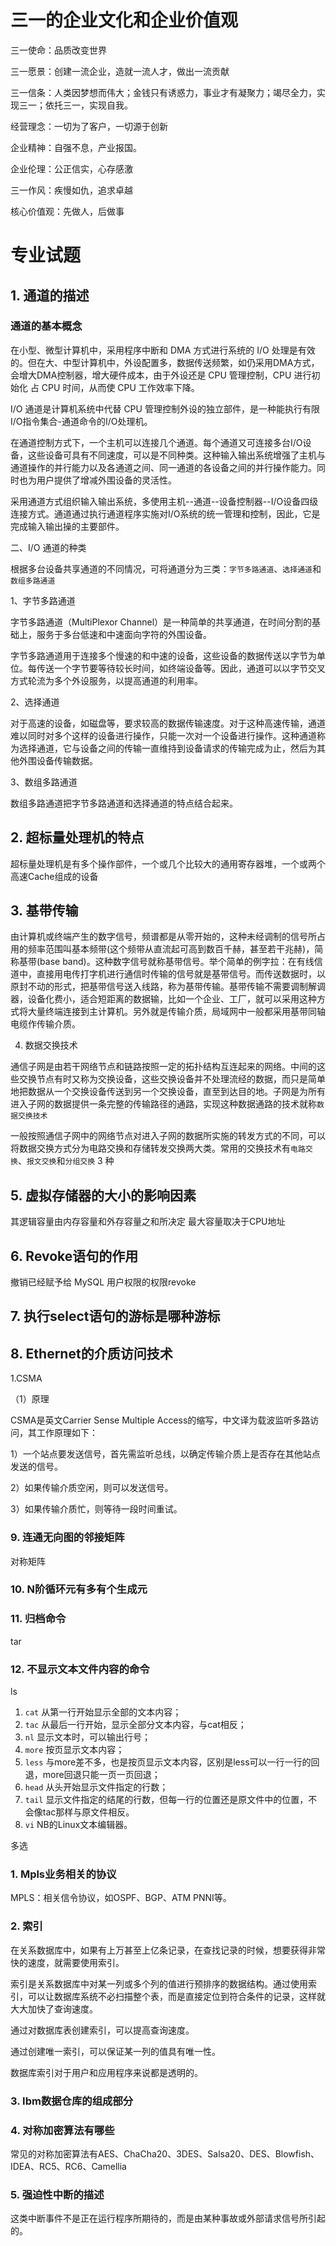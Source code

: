 #  三一的企业文化和企业价值观

 三一使命：品质改变世界


 三一愿景：创建一流企业，造就一流人才，做出一流贡献


 三一信条：人类因梦想而伟大；金钱只有诱惑力，事业才有凝聚力；竭尽全力，实现三一；依托三一，实现自我。


 经营理念：一切为了客户，一切源于创新


 企业精神：自强不息，产业报国。


 企业伦理：公正信实，心存感激


 三一作风：疾慢如仇，追求卓越


 核心价值观：先做人，后做事

# 专业试题

## 1. 通道的描述

### 通道的基本概念

在小型、微型计算机中，采用程序中断和 DMA 方式进行系统的 I/O 处理是有效的。但在大、中型计算机中，外设配置多，数据传送频繁，如仍采用DMA方式，会增大DMA控制器，增大硬件成本，由于外设还是 CPU 管理控制，CPU 进行初始化 占 CPU 时间，从而使 CPU 工作效率下降。


I/O 通道是计算机系统中代替 CPU 管理控制外设的独立部件，是一种能执行有限I/O指令集合-通道命令的I/O处理机。


在通道控制方式下，一个主机可以连接几个通道。每个通道又可连接多台I/O设备，这些设备可具有不同速度，可以是不同种类。这种输入输出系统增强了主机与通道操作的并行能力以及各通道之间、同一通道的各设备之间的并行操作能力。同时也为用户提供了增减外围设备的灵活性。


采用通道方式组织输入输出系统，多使用主机--通道--设备控制器--I/O设备四级连接方式。通道通过执行通道程序实施对I/O系统的统一管理和控制，因此，它是完成输入输出操的主要部件。

 

二、I/O 通道的种类

根据多台设备共享通道的不同情况，可将通道分为三类：`字节多路通道`、`选择通道`和`数组多路通道`

1、字节多路通道


字节多路通道（MultiPlexor Channel）是一种简单的共享通道，在时间分割的基础上，服务于多台低速和中速面向字符的外围设备。

字节多路通道用于连接多个慢速的和中速的设备，这些设备的数据传送以字节为单位。每传送一个字节要等待较长时间，如终端设备等。因此，通道可以以字节交叉方式轮流为多个外设服务，以提高通道的利用率。

2、选择通道


对于高速的设备，如磁盘等，要求较高的数据传输速度。对于这种高速传输，通道难以同时对多个这样的设备进行操作，只能一次对一个设备进行操作。这种通道称为选择通道，它与设备之间的传输一直维持到设备请求的传输完成为止，然后为其他外围设备传输数据。

3、数组多路通道


数组多路通道把字节多路通道和选择通道的特点结合起来。
## 2. 超标量处理机的特点


超标量处理机是有多个操作部件，一个或几个比较大的通用寄存器堆，一个或两个高速Cache组成的设备
## 3. 基带传输
由计算机或终端产生的数字信号，频谱都是从零开始的，这种未经调制的信号所占用的频率范围叫基本频带(这个频带从直流起可高到数百千赫，甚至若干兆赫)，简称基带(base band)。这种数字信号就称基带信号。举个简单的例字拉：在有线信道中，直接用电传打字机进行通信时传输的信号就是基带信号。而传送数据时，以原封不动的形式，把基带信号送入线路，称为基带传输。基带传输不需要调制解调器，设备化费小，适合短距离的数据输，比如一个企业、工厂，就可以采用这种方式将大量终端连接到主计算机。另外就是传输介质，局域网中一般都采用基带同轴电缆作传输介质。

4. 数据交换技术


通信子网是由若干网络节点和链路按照一定的拓扑结构互连起来的网络。中间的这些交换节点有时又称为交换设备，这些交换设备并不处理流经的数据，而只是简单地把数据从一个交换设备传送到另一个交换设备，直至到达目的地。子网是为所有进入子网的数据提供一条完整的传输路径的通路，实现这种数据通路的技术就称`数据交换技术`


一般按照通信子网中的网络节点对进入子网的数据所实施的转发方式的不同，可以将数据交换方式分为电路交换和存储转发交换两大类。常用的交换技术有`电路交换`、`报文交换`和`分组交换` 3 种 
## 5. 虚拟存储器的大小的影响因素

其逻辑容量由内存容量和外存容量之和所决定  最大容量取决于CPU地址
## 6. Revoke语句的作用

撤销已经赋予给 MySQL 用户权限的权限revoke
## 7. 执行select语句的游标是哪种游标

## 8. Ethernet的介质访问技术

1.CSMA

（1）原理

CSMA是英文Carrier Sense Multiple Access的缩写，中文译为载波监听多路访问，其工作原理如下：

1）一个站点要发送信号，首先需监听总线，以确定传输介质上是否存在其他站点发送的信号。

2）如果传输介质空闲，则可以发送信号。

3）如果传输介质忙，则等待一段时间重试。

### 9. 连通无向图的邻接矩阵

对称矩阵

### 10. N阶循环元有多有个生成元

### 11. 归档命令
tar 
### 12. 不显示文本文件内容的命令
ls 


1. `cat` 从第一行开始显示全部的文本内容；
2. `tac` 从最后一行开始，显示全部分文本内容，与cat相反；
3. `nl` 显示文本时，可以输出行号；
4. `more` 按页显示文本内容；
5. `less` 与more差不多，也是按页显示文本内容，区别是less可以一行一行的回退，more回退只能一页一页回退；
6. `head` 从头开始显示文件指定的行数；
7. `tail` 显示文件指定的结尾的行数，但每一行的位置还是原文件中的位置，不会像tac那样与原文件相反。
8. `vi` NB的Linux文本编辑器。

多选
### 1. Mpls业务相关的协议

MPLS：相关信令协议，如OSPF、BGP、ATM PNNI等。
### 2. 索引
在关系数据库中，如果有上万甚至上亿条记录，在查找记录的时候，想要获得非常快的速度，就需要使用索引。

索引是关系数据库中对某一列或多个列的值进行预排序的数据结构。通过使用索引，可以让数据库系统不必扫描整个表，而是直接定位到符合条件的记录，这样就大大加快了查询速度。

通过对数据库表创建索引，可以提高查询速度。

通过创建唯一索引，可以保证某一列的值具有唯一性。

数据库索引对于用户和应用程序来说都是透明的。
### 3. Ibm数据仓库的组成部分
### 4. 对称加密算法有哪些
常见的对称加密算法有AES、ChaCha20、3DES、Salsa20、DES、Blowfish、IDEA、RC5、RC6、Camellia
### 5. 强迫性中断的描述
这类中断事件不是正在运行程序所期待的，而是由某种事故或外部请求信号所引起的。
